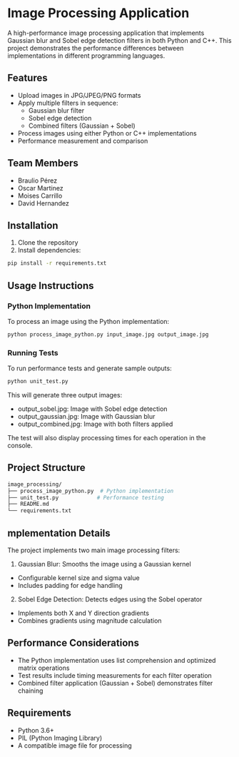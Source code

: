 # Image Processing Application

A high-performance image processing application that implements Gaussian blur and Sobel edge detection filters in both Python and C++. This project demonstrates the performance differences between implementations in different programming languages.

## Features
- Upload images in JPG/JPEG/PNG formats
- Apply multiple filters in sequence:
  - Gaussian blur filter
  - Sobel edge detection
  - Combined filters (Gaussian + Sobel)
- Process images using either Python or C++ implementations
- Performance measurement and comparison

## Team Members
- Braulio Pérez
- Oscar Martinez
- Moises Carrillo
- David Hernandez

## Installation
1. Clone the repository
2. Install dependencies:
```bash
pip install -r requirements.txt
```

## Usage Instructions
### Python Implementation
To process an image using the Python implementation:

```bash
python process_image_python.py input_image.jpg output_image.jpg
```

### Running Tests
To run performance tests and generate sample outputs:

```bash
python unit_test.py
```

This will generate three output images:

- output_sobel.jpg: Image with Sobel edge detection
- output_gaussian.jpg: Image with Gaussian blur
- output_combined.jpg: Image with both filters applied

The test will also display processing times for each operation in the console.

## Project Structure

```bash
image_processing/
├── process_image_python.py  # Python implementation
├── unit_test.py            # Performance testing
├── README.md              
└── requirements.txt        
```

## mplementation Details
The project implements two main image processing filters:

1. Gaussian Blur: Smooths the image using a Gaussian kernel
  - Configurable kernel size and sigma value
  - Includes padding for edge handling
2. Sobel Edge Detection: Detects edges using the Sobel operator
  - Implements both X and Y direction gradients
  - Combines gradients using magnitude calculation

## Performance Considerations
- The Python implementation uses list comprehension and optimized matrix operations
- Test results include timing measurements for each filter operation
- Combined filter application (Gaussian + Sobel) demonstrates filter chaining

## Requirements
- Python 3.6+
- PIL (Python Imaging Library)
- A compatible image file for processing
